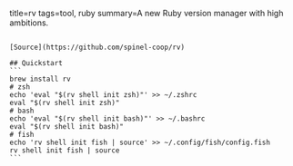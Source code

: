 title=rv
tags=tool, ruby
summary=A new Ruby version manager with high ambitions.
~~~~~~

[Source](https://github.com/spinel-coop/rv)

## Quickstart
```
brew install rv
# zsh
echo 'eval "$(rv shell init zsh)"' >> ~/.zshrc
eval "$(rv shell init zsh)"
# bash
echo 'eval "$(rv shell init bash)"' >> ~/.bashrc
eval "$(rv shell init bash)"
# fish
echo 'rv shell init fish | source' >> ~/.config/fish/config.fish
rv shell init fish | source
```

